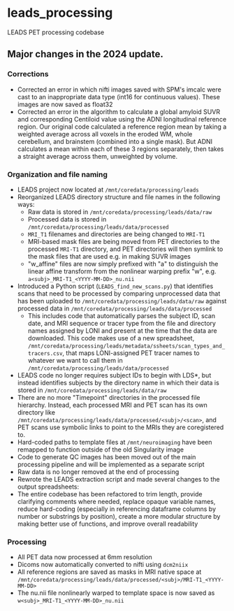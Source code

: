 # leads_processing
LEADS PET processing codebase

## Major changes in the 2024 update.

### Corrections
- Corrected an error in which nifti images saved with SPM's imcalc were
cast to an inappropriate data type (int16 for continuous values). These
images are now saved as float32
- Corrected an error in the algorithm to calculate a global amyloid SUVR
and corresponding Centiloid value using the ADNI longitudinal reference
region. Our original code calculated a reference region mean by taking
a weighted average across all voxels in the eroded WM, whole cerebellum,
and brainstem (combined into a single mask). But ADNI calculates a mean
within each of these 3 regions separately, then takes a straight average
across them, unweighted by volume.

### Organization and file naming
- LEADS project now located at `/mnt/coredata/processing/leads`
- Reorganized LEADS directory structure and file names in the following
ways:
    - Raw data is stored in `/mnt/coredata/processing/leads/data/raw`
    - Processed data is stored in `/mnt/coredata/processing/leads/data/processed`
    - `MRI_T1` filenames and directories are being changed to `MRI-T1`
    - MRI-based mask files are being moved from PET directories to the
    processed `MRI-T1` directory, and PET directories will then symlink
    to the mask files that are used e.g. in making SUVR images
    - "w_affine" files are now simply prefixed with "a" to distinguish
    the linear affine transform from the nonlinear warping prefix "w",
    e.g. `a<subj>_MRI-T1_<YYYY-MM-DD>_nu.nii`
- Introduced a Python script (`LEADS_find_new_scans.py`) that identifies
scans that need to be processed by comparing unprocessed data that has
been uploaded to `/mnt/coredata/processing/leads/data/raw` against
processed data in `/mnt/coredata/processing/leads/data/processed`
    - This includes code that automatically parses the subject ID, scan
    date, and MRI sequence or tracer type from the file and directory
    names assigned by LONI and present at the time that the data are
    downloaded. This code makes use of a new spreadsheet,
    `/mnt/coredata/processing/leads/metadata/ssheets/scan_types_and_tracers.csv`,
    that maps LONI-assigned PET tracer names to whatever we want to
    call them in `/mnt/coredata/processing/leads/data/processed`
- LEADS code no longer requires subject IDs to begin with LDS*, but
instead identifies subjects by the directory name in which their data
is stored in `/mnt/coredata/processing/leads/data/raw`
- There are no more "Timepoint" directories in the processed file
hierarchy. Instead, each processed MRI and PET scan has its own
directory like `/mnt/coredata/processing/leads/data/processed/<subj>/<scan>`,
and PET scans use symbolic links to point to the MRIs they are
coregistered to.
- Hard-coded paths to template files at `/mnt/neuroimaging` have been
remapped to function outside of the old Singularity image
- Code to generate QC images has been moved out of the main processing
pipeline and will be implemented as a separate script
- Raw data is no longer removed at the end of processing
- Rewrote the LEADS extraction script and made several changes to the
output spreadsheets:
- The entire codebase has been refactored to trim length, provide
clarifying comments where needed, replace opaque variable names, reduce
hard-coding (especially in referencing dataframe columns by number or
substrings by position), create a more modular structure by making
better use of functions, and improve overall readability

### Processing
- All PET data now processed at 6mm resolution
- Dicoms now automatically converted to nifti using `dcm2niix`
- All reference regions are saved as masks in MRI native space at
`/mnt/coredata/processing/leads/data/processed/<subj>/MRI-T1_<YYYY-MM-DD>`
- The nu.nii file nonlinearly warped to template space is now saved as
`w<subj>_MRI-T1_<YYYY-MM-DD>_nu.nii`
